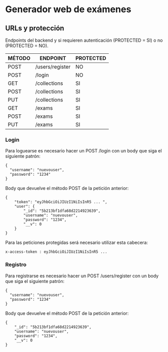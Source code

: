 # Generador web de exámenes

## URLs y protección
Endpoints del backend y si requieren autenticación (PROTECTED = SI) o no (PROTECTED = NO).

| MÉTODO | ENDPOINT                | PROTECTED |
|--------|-------------------------|-----------|
| POST | /users/register | NO
| POST | /login | NO
| GET | /collections | SI
| POST | /collections | SI
| PUT | /collections | SI
| GET | /exams | SI
| POST | /exams | SI
| PUT | /exams | SI

### Login
Para loguearse es necesario hacer un POST /login con un body que siga el siguiente patrón: 

    {
      "username": "nuevouser",
      "password": "1234"
    }

Body que devuelve el método POST de la petición anterior:

    {
        "token": "eyJhbGciOiJIUzI1NiIsInR5 ... ",
        "user": {
            "_id": "5b213bf1dfa68d2214923639",
            "username": "nuevouser",
            "password": "1234",
            "__v": 0
        }
    }

Para las peticiones protegidas será necesario utilizar esta cabecera:

    x-access-token : eyJhbGciOiJIUzI1NiIsInR5 ...

### Registro

Para registrarse es necesario hacer un POST /users/register con un body que siga el siguiente patrón: 

    {
      "username": "nuevouser",
      "password": "1234"
    }

Body que devuelve el método POST de la petición anterior:

    {
        "_id": "5b213bf1dfa68d2214923639",
        "username": "nuevouser",
        "password": "1234",
        "__v": 0
    }